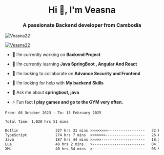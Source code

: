 <h1 align="center">Hi 👋, I'm Veasna</h1>
<h3 align="center">A passionate Backend developer from Cambodia</h3>

<p align="left"> <img src="https://komarev.com/ghpvc/?username=Veasna22&label=Profile%20views&color=0e75b6&style=flat" alt="Veasna22" /> </p>

<p align="left"> <a href="https://github.com/ryo-ma/github-profile-trophy"><img src="https://github-profile-trophy.vercel.app/?username=veasna22&theme=dracula" alt="Veasna22" /></a> </p>

- 🔭 I’m currently working on **Backend Project**

- 🌱 I’m currently learning **Java SpringBoot , Angular And React**

- 👯 I’m looking to collaborate on **Advance Security and Frontend**

- 🤝 I’m looking for help with **My backend Skills**

- 💬 Ask me about **springboot, java**

- ⚡ Fun fact **I play games and go to the GYM very often.**

<!--START_SECTION:waka-->

```txt
From: 08 October 2023 - To: 13 February 2025

Total Time: 1,020 hrs 51 mins

Kotlin                 327 hrs 31 mins >>>>>>>>-----------------   32.08 %
TypeScript             274 hrs 7 mins  >>>>>>>------------------   26.85 %
Java                   187 hrs 44 mins >>>>>--------------------   18.39 %
Lua                    48 hrs 2 mins   >------------------------   04.71 %
XML                    40 hrs 34 mins  >------------------------   03.97 %
```

<!--END_SECTION:waka-->
